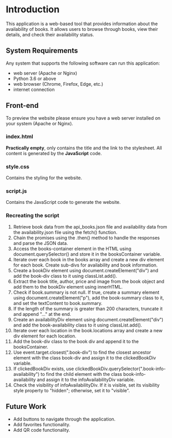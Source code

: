 # Introduction

This application is a web-based tool that provides information about the availability of books. It allows users to browse through books, view their details, and check their availability status.

## System Requirements

Any system that supports the following software can run this application:

-   web server (Apache or Nginx)
-   Python 3.6 or above
-   web browser (Chrome, Firefox, Edge, etc.)
-   internet connection

## Front-end

To preview the website please ensure you have a web server installed on your system (Apache or Nginx).

### index.html

**Practically empty**, only contains the title and the link to the stylesheet.
All content is generated by the **JavaScript** code.

### style.css

Contains the styling for the website.

### script.js

Contains the JavaScript code to generate the website.

### Recreating the script

1. Retrieve book data from the api_books.json file and availability data from the availability.json file using the fetch() function.
2. Chain the promises using the .then() method to handle the responses and parse the JSON data.
3. Access the books-container element in the HTML using document.querySelector() and store it in the booksContainer variable.
4. Iterate over each book in the books array and create a new div element for each book. Create sub-divs for availability and book information.
5. Create a bookDiv element using document.createElement("div") and add the book-div class to it using classList.add().
6. Extract the book title, author, price and image from the book object and add them to the bookDiv element using innerHTML.
7. Check if book.summary is not null. If true, create a summary element using document.createElement("p"), add the book-summary class to it, and set the textContent to book.summary.
8. If the length of the summary is greater than 200 characters, truncate it and append "..." at the end.
9. Create an availabilityDiv element using document.createElement("div") and add the book-availability class to it using classList.add().
10. Iterate over each location in the book.locations array and create a new div element for each location.
11. Add the book-div class to the book div and append it to the booksContainer.
12. Use event.target.closest(".book-div") to find the closest ancestor element with the class book-div and assign it to the clickedBookDiv variable.
13. If clickedBookDiv exists, use clickedBookDiv.querySelector(".book-info-availability") to find the child element with the class book-info-availability and assign it to the infoAvailabilityDiv variable.
14. Check the visibility of infoAvailabilityDiv. If it is visible, set its visibility style property to "hidden"; otherwise, set it to "visible".

## Future Work

-   Add buttons to navigate through the application.
-   Add favorites functionality.
-   Add QR code functionality.
